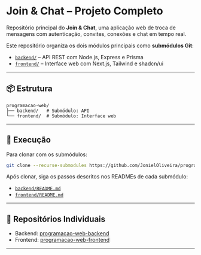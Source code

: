 # Join & Chat – Projeto Completo

Repositório principal do **Join & Chat**, uma aplicação web de troca de mensagens com autenticação, convites, conexões e chat em tempo real.

Este repositório organiza os dois módulos principais como **submódulos Git**:

- [`backend/`](https://github.com/JonielOliveira/programacao-web-backend) – API REST com Node.js, Express e Prisma  
- [`frontend/`](https://github.com/JonielOliveira/programacao-web-frontend) – Interface web com Next.js, Tailwind e shadcn/ui

---

## 📦 Estrutura

```
programacao-web/
├── backend/   # Submódulo: API
└── frontend/  # Submódulo: Interface web
```

---

## 🚀 Execução

Para clonar com os submódulos:

```bash
git clone --recurse-submodules https://github.com/JonielOliveira/programacao-web.git
```

Após clonar, siga os passos descritos nos READMEs de cada submódulo:

- [`backend/README.md`](https://github.com/JonielOliveira/programacao-web-backend/blob/main/README.md)
- [`frontend/README.md`](https://github.com/JonielOliveira/programacao-web-frontend/blob/main/README.md)

---

## 🔗 Repositórios Individuais

- Backend: [programacao-web-backend](https://github.com/JonielOliveira/programacao-web-backend)
- Frontend: [programacao-web-frontend](https://github.com/JonielOliveira/programacao-web-frontend)

---
